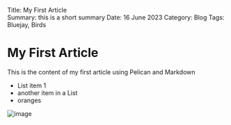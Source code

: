 Title: My First Article\
Summary: this is a short summary
Date: 16 June 2023
Category: Blog
Tags: Bluejay, Birds

# My First Article

This is the content of my first article using Pelican and Markdown

- List item 1
- another item in a List
- oranges

![image](path/to/image.jpg)
